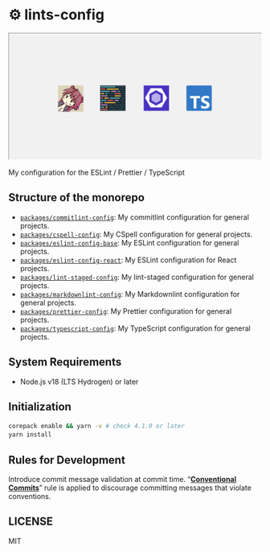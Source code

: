 # ⚙️ lints-config

<!-- markdownlint-disable MD045 -->

![](logo.png)

<!-- markdownlint-enable MD045 -->

My configuration for the ESLint / Prettier / TypeScript

## Structure of the monorepo

- [`packages/commitlint-config`](packages/commitlint-config/README.md):
  My commitlint configuration for general projects.
- [`packages/cspell-config`](packages/cspell-config/README.md):
  My CSpell configuration for general projects.
- [`packages/eslint-config-base`](packages/eslint-config-base/README.md):
  My ESLint configuration for general projects.
- [`packages/eslint-config-react`](packages/eslint-config-base/README.md):
  My ESLint configuration for React projects.
- [`packages/lint-staged-config`](packages/lint-staged-config/README.md):
  My lint-staged configuration for general projects.
- [`packages/markdownlint-config`](packages/markdownlint-config/README.md):
  My Markdownlint configuration for general projects.
- [`packages/prettier-config`](packages/prettier-config/README.md):
  My Prettier configuration for general projects.
- [`packages/typescript-config`](packages/typescript-config/README.md):
  My TypeScript configuration for general projects.

## System Requirements

- Node.js v18 (LTS Hydrogen) or later

## Initialization

```sh
corepack enable && yarn -v # check 4.1.0 or later
yarn install
```

## Rules for Development

Introduce commit message validation at commit time.
“**[Conventional Commits](https://www.conventionalcommits.org/ja/)**”
rule is applied to discourage committing messages that violate conventions.

## LICENSE

MIT
